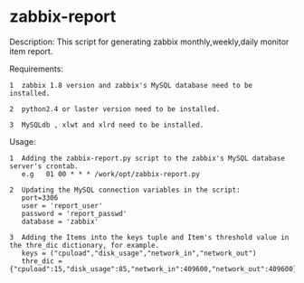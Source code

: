 zabbix-report
=============
Description:
  This script for generating zabbix monthly,weekly,daily monitor item report.

Requirements:
    
    1  zabbix 1.8 version and zabbix's MySQL database need to be installed.
    
    2  python2.4 or laster version need to be installed.
    
    3  MySQLdb , xlwt and xlrd need to be installed.

Usage:

    1  Adding the zabbix-report.py script to the zabbix's MySQL database server's crontab.
       e.g   01 00 * * * /work/opt/zabbix-report.py

    2  Updating the MySQL connection variables in the script:
       port=3306
       user = 'report_user'
       password = 'report_passwd'
       database = 'zabbix'
    
    3  Adding the Items into the keys tuple and Item's threshold value in the thre_dic dictionary, for example.
       keys = ("cpuload","disk_usage","network_in","network_out")
       thre_dic = {"cpuload":15,"disk_usage":85,"network_in":409600,"network_out":409600}
